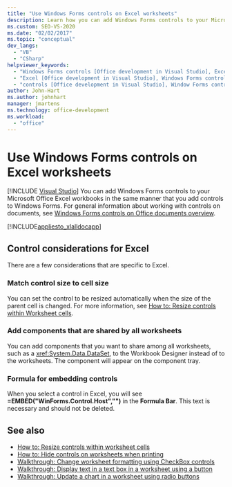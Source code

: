 ```yaml
---
title: "Use Windows Forms controls on Excel worksheets"
description: Learn how you can add Windows Forms controls to your Microsoft Excel workbooks in the same manner that you add controls to Windows Forms.
ms.custom: SEO-VS-2020
ms.date: "02/02/2017"
ms.topic: "conceptual"
dev_langs:
  - "VB"
  - "CSharp"
helpviewer_keywords:
  - "Windows Forms controls [Office development in Visual Studio], Excel"
  - "Excel [Office development in Visual Studio], Windows Forms controls"
  - "controls [Office development in Visual Studio], Window Forms controls"
author: John-Hart
ms.author: johnhart
manager: jmartens
ms.technology: office-development
ms.workload:
  - "office"
---
```

# Use Windows Forms controls on Excel worksheets

 [!INCLUDE [Visual Studio](~/includes/applies-to-version/vs-not-mac.md)]
  You can add Windows Forms controls to your Microsoft Office Excel workbooks in the same manner that you add controls to Windows Forms. For general information about working with controls on documents, see [Windows Forms controls on Office documents overview](../vsto/windows-forms-controls-on-office-documents-overview.md).

 [!INCLUDE[appliesto_xlalldocapp](../vsto/includes/appliesto-xlalldocapp-md.md)]

## Control considerations for Excel
 There are a few considerations that are specific to Excel.

### Match control size to cell size
 You can set the control to be resized automatically when the size of the parent cell is changed. For more information, see [How to: Resize controls within Worksheet cells](../vsto/how-to-resize-controls-within-worksheet-cells.md).

### Add components that are shared by all worksheets
 You can add components that you want to share among all worksheets, such as a <xref:System.Data.DataSet>, to the Workbook Designer instead of to the worksheets. The component will appear on the component tray.

### Formula for embedding controls
 When you select a control in Excel, you will see **=EMBED("WinForms.Control.Host","")** in the **Formula Bar**. This text is necessary and should not be deleted.

## See also
- [How to: Resize controls within worksheet cells](../vsto/how-to-resize-controls-within-worksheet-cells.md)
- [How to: Hide controls on worksheets when printing](../vsto/how-to-hide-controls-on-worksheets-when-printing.md)
- [Walkthrough: Change worksheet formatting using CheckBox controls](../vsto/walkthrough-changing-worksheet-formatting-using-checkbox-controls.md)
- [Walkthrough: Display text in a text box in a worksheet using a button](../vsto/walkthrough-displaying-text-in-a-text-box-in-a-worksheet-using-a-button.md)
- [Walkthrough: Update a chart in a worksheet using radio buttons](../vsto/walkthrough-updating-a-chart-in-a-worksheet-using-radio-buttons.md)
